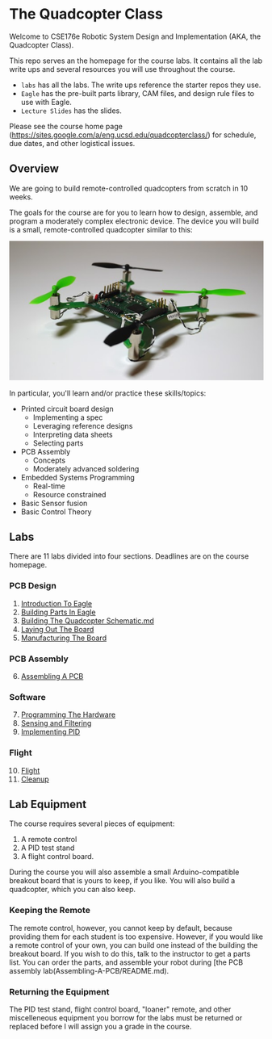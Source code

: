 # The Quadcopter Class

Welcome to CSE176e Robotic System Design and Implementation (AKA, the Quadcopter Class).

This repo serves an the homepage for the course labs.  It contains all
the lab write ups and several resources you will use throughout the
course.

* `labs` has all the labs.  The write ups reference the starter repos they use.
* `Eagle` has the pre-built parts library, CAM files, and design rule files to use with Eagle.
* `Lecture Slides` has the slides.

Please see the course home page (https://sites.google.com/a/eng.ucsd.edu/quadcopterclass/) for schedule, due dates, and other logistical issues.


## Overview

We are going to build remote-controlled quadcopters from scratch in 10 weeks.  

The goals for the course are for you to learn how to design, assemble, and program a moderately complex electronic device.  The device you will build is a small, remote-controlled quadcopter similar to this: 

![Example Quadcopter](images/quad.jpg)

In particular, you'll learn and/or practice these skills/topics:

* Printed circuit board design
  * Implementing a spec
  * Leveraging reference designs
  * Interpreting data sheets 
  * Selecting parts
* PCB Assembly
  * Concepts
  * Moderately advanced soldering
* Embedded Systems Programming
  * Real-time
  * Resource constrained
* Basic Sensor fusion
* Basic Control Theory

## Labs 

There are 11 labs divided into four sections.  Deadlines are on the course homepage.

### PCB Design

1. [Introduction To Eagle](https://github.com/NVSL/QuadClass-Resources/tree/master/labs/Introduction-To-Eagle)
2. [Building Parts In Eagle](https://github.com/NVSL/QuadClass-Resources/tree/master/labs/Building-Parts-In-Eagle)
3. [Building The Quadcopter Schematic.md](https://github.com/NVSL/QuadClass-Resources/tree/master/labs/Building-The-Quadcopter-Schematic)
4. [Laying Out The Board](https://github.com/NVSL/QuadClass-Resources/tree/master/labs/Laying-Out-The-Board)
5. [Manufacturing The Board](https://github.com/NVSL/QuadClass-Resources/tree/master/labs/Manufacturing-The-Board)

### PCB Assembly

6. [Assembling A PCB](https://github.com/NVSL/QuadClass-Resources/tree/master/labs/Assembling-A-PCB)

### Software

7. [Programming The Hardware](https://github.com/NVSL/QuadClass-Resources/tree/master/labs/Programming-The-Hardware)
8. [Sensing and Filtering](https://github.com/NVSL/QuadClass-Resources/tree/master/labs/Sensing-And-Filtering)
9. [Implementing PID](https://github.com/NVSL/QuadClass-Resources/tree/master/labs/Implementing-PID)

### Flight

10. [Flight](https://github.com/NVSL/QuadClass-Resources/tree/master/labs/Flight)
11. [Cleanup](https://github.com/NVSL/QuadClass-Resources/tree/master/labs/Cleanup)

## Lab Equipment

The course requires several pieces of equipment:

1. A remote control
2. A PID test stand
3. A flight control board.

During the course you will also assemble a small Arduino-compatible breakout board that is yours to keep, if you like.  You will also build a quadcopter, which you can also keep.

### Keeping the Remote

The remote control, however, you cannot keep by default, because providing them for each student is too expensive.  However, if you would like a remote control of your own, you can build one instead of the building the breakout board.  If you wish to do this, talk to the instructor to get a parts list.  You can order the parts, and assemble your robot during [the PCB assembly lab(Assembling-A-PCB/README.md).

### Returning the Equipment

The PID test stand, flight control board, "loaner" remote, and other miscelleneous equipment you borrow for the labs must be returned or replaced before I will assign you a grade in the course.

